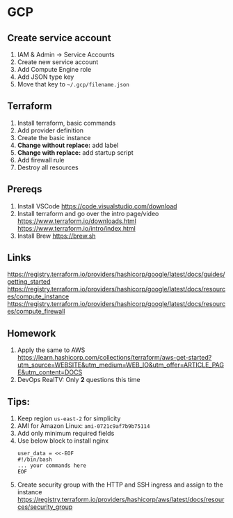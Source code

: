 # GCP
## Create service account
1. IAM & Admin -> Service Accounts
1. Create new service account
1. Add Compute Engine role
1. Add JSON type key
1. Move that key to `~/.gcp/filename.json`

## Terraform
1. Install terraform, basic commands
1. Add provider definition
1. Create the basic instance
1. **Change without replace:** add label
1. **Change with replace:** add startup script
1. Add firewall rule
1. Destroy all resources

## Prereqs
1. Install VSCode
    https://code.visualstudio.com/download
1. Install terraform and go over the intro page/video
    https://www.terraform.io/downloads.html
    https://www.terraform.io/intro/index.html
1. Install Brew
    https://brew.sh

## Links
https://registry.terraform.io/providers/hashicorp/google/latest/docs/guides/getting_started
https://registry.terraform.io/providers/hashicorp/google/latest/docs/resources/compute_instance
https://registry.terraform.io/providers/hashicorp/google/latest/docs/resources/compute_firewall

## Homework
1. Apply the same to AWS
https://learn.hashicorp.com/collections/terraform/aws-get-started?utm_source=WEBSITE&utm_medium=WEB_IO&utm_offer=ARTICLE_PAGE&utm_content=DOCS
1. DevOps RealTV: Only **2** questions this time

## Tips:
1. Keep region `us-east-2` for simplicity
1. AMI for Amazon Linux: `ami-0721c9af7b9b75114`
1. Add only minimum required fields
1. Use below block to install nginx
    ```
    user_data = <<-EOF
    #!/bin/bash
    ... your commands here
    EOF     
    ```
1. Create security group with the HTTP and SSH ingress and assign to the instance
    https://registry.terraform.io/providers/hashicorp/aws/latest/docs/resources/security_group